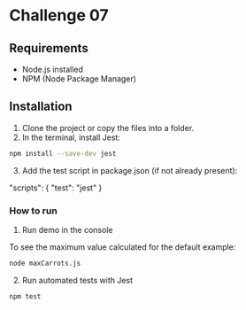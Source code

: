 # Challenge 07

## Requirements

- Node.js installed
- NPM (Node Package Manager)

## Installation

1. Clone the project or copy the files into a folder.
2. In the terminal, install Jest:

```bash
npm install --save-dev jest
```
3. Add the test script in package.json (if not already present):

"scripts": {
  "test": "jest"
}

### How to run
1. Run demo in the console

To see the maximum value calculated for the default example:

```bash 
node maxCarrots.js
```

2. Run automated tests with Jest
```bash
npm test
```